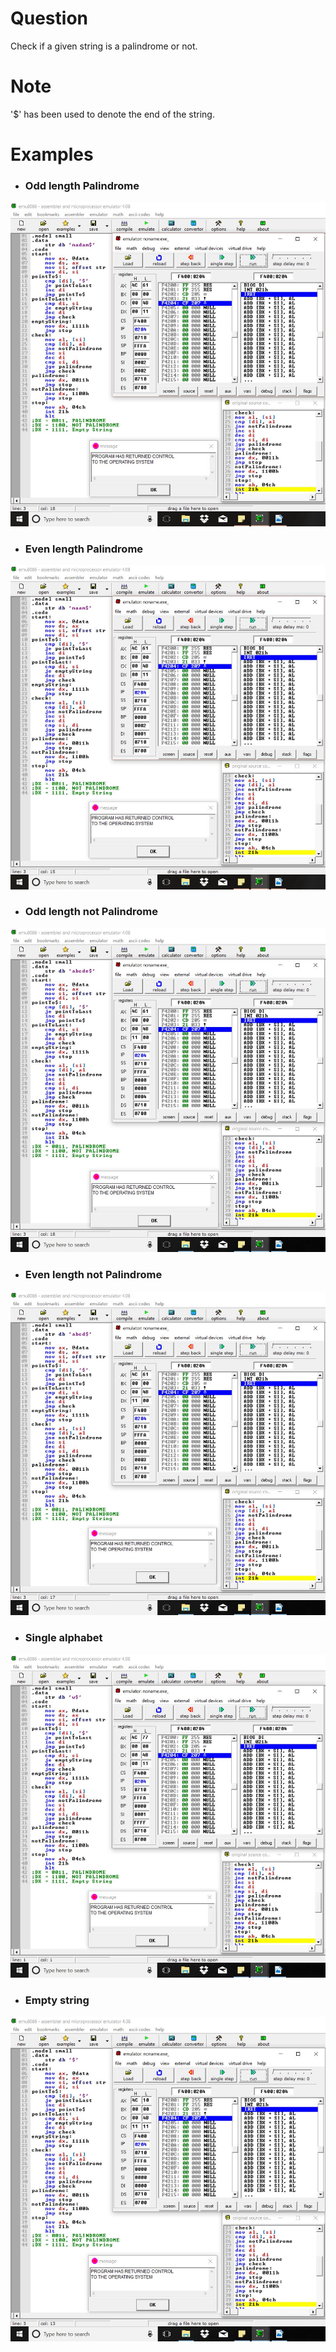 # Question
Check if a given string is a palindrome or not.

# Note
'$' has been used to denote the end of the string.

# Examples
* ### Odd length Palindrome
![ex1](ex1.JPG) <br/>

* ###  Even length Palindrome
![ex2](ex2.JPG) <br/>

* ### Odd length not Palindrome
![ex3](ex3.JPG) <br/>

* ###  Even length not Palindrome
![ex4](ex4.JPG) <br/>

* ### Single alphabet
![ex5](ex5.JPG) <br/>

* ### Empty string
![ex6](ex6.JPG) <br/>
